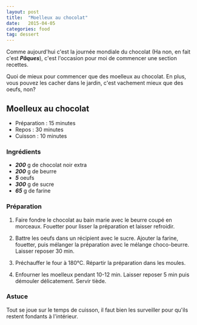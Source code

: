 ```yaml
---
layout: post
title:  "Moelleux au chocolat"
date:   2015-04-05
categories: food
tag: dessert
---
```


Comme aujourd'hui c'est la journée mondiale du chocolat (Ha non, en fait c'est ***Pâques***), c'est l'occasion pour moi de commencer une section recettes.

Quoi de mieux pour commencer que des moelleux au chocolat. En plus, vous pouvez les cacher dans le jardin, c'est vachement mieux que des oeufs, non?


## Moelleux au chocolat

* Préparation : 15 minutes
* Repos : 30 minutes
* Cuisson : 10 minutes

### Ingrédients

* ***200*** g de chocolat noir extra
* ***200*** g de beurre
* ***5*** oeufs
* ***300*** g de sucre
* ***65*** g de farine

### Préparation

1. Faire fondre le chocolat au bain marie avec le beurre coupé en morceaux. Fouetter pour lisser la préparation et laisser refroidir.

2. Battre les oeufs dans un récipient avec le sucre. Ajouter la farine, fouetter, puis mélanger la préparation avec le mélange choco-beurre. Laisser reposer 30 min.

3. Préchauffer le four à 180°C. Répartir la préparation dans les moules.

4. Enfourner les moelleux pendant 10-12 min. Laisser reposer 5 min puis démouler délicatement. Servir tiède.

### Astuce

Tout se joue sur le temps de cuisson, il faut bien les surveiller pour qu'ils restent fondants à l'intérieur.

